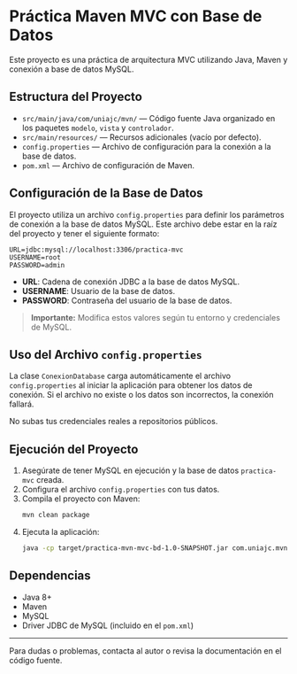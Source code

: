 # Práctica Maven MVC con Base de Datos

Este proyecto es una práctica de arquitectura MVC utilizando Java, Maven y conexión a base de datos MySQL.

## Estructura del Proyecto

- `src/main/java/com/uniajc/mvn/` — Código fuente Java organizado en los paquetes `modelo`, `vista` y `controlador`.
- `src/main/resources/` — Recursos adicionales (vacío por defecto).
- `config.properties` — Archivo de configuración para la conexión a la base de datos.
- `pom.xml` — Archivo de configuración de Maven.

## Configuración de la Base de Datos

El proyecto utiliza un archivo `config.properties` para definir los parámetros de conexión a la base de datos MySQL. Este archivo debe estar en la raíz del proyecto y tener el siguiente formato:

```
URL=jdbc:mysql://localhost:3306/practica-mvc
USERNAME=root
PASSWORD=admin
```

- **URL**: Cadena de conexión JDBC a la base de datos MySQL.
- **USERNAME**: Usuario de la base de datos.
- **PASSWORD**: Contraseña del usuario de la base de datos.

> **Importante:** Modifica estos valores según tu entorno y credenciales de MySQL.

## Uso del Archivo `config.properties`

La clase `ConexionDatabase` carga automáticamente el archivo `config.properties` al iniciar la aplicación para obtener los datos de conexión. Si el archivo no existe o los datos son incorrectos, la conexión fallará.

No subas tus credenciales reales a repositorios públicos.

## Ejecución del Proyecto

1. Asegúrate de tener MySQL en ejecución y la base de datos `practica-mvc` creada.
2. Configura el archivo `config.properties` con tus datos.
3. Compila el proyecto con Maven:
   ```sh
   mvn clean package
   ```
4. Ejecuta la aplicación:
   ```sh
   java -cp target/practica-mvn-mvc-bd-1.0-SNAPSHOT.jar com.uniajc.mvn.Main
   ```

## Dependencias

- Java 8+
- Maven
- MySQL
- Driver JDBC de MySQL (incluido en el `pom.xml`)

---

Para dudas o problemas, contacta al autor o revisa la documentación en el código fuente.
